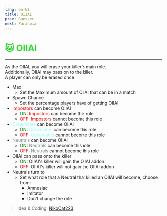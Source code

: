 ```yaml
---
lang: en-US
title: OIIAI
prev: Guesser
next: Paranoia
---
```


# <font color=#2bdb2b>🐱 <b>OIIAI</b></font> <Badge text="Mixed" type="tip" vertical="middle"/>
---

As the OIIAI, you will erase your killer's main role.<br>
Additionally, OIIAI may pass on to the killer.<br>
A player can only be erased once
* Max
  * Set the Maximum amount of OIIAI that can be in a match
* Spawn Chance
  * Set the percentage players have of getting OIIAI
* <font color=red>Impostors</font> can become OIIAI
  * <font color=green>ON</font>: <font color=red>Impostors</font> can become this role
  * <font color=red>OFF</font>: <font color=red>Impostors</font> cannot become this role
* <font color=#8cffff>Crewmates</font> can become OIIAI
  * <font color=green>ON</font>: <font color=#8cffff>Crewmates</font> can become this role
  * <font color=red>OFF</font>: <font color=#8cffff>Crewmates</font> cannot become this role
* <font color=#7f8c8d>Neutrals</font> can become OIIAI
  * <font color=green>ON</font>: <font color=#7f8c8d>Neutrals</font> can become this role
  * <font color=red>OFF</font>: <font color=#7f8c8d>Neutrals</font> cannot become this role
* OIIAI can pass onto the killer
  * <font color=green>ON</font>: OIIAI's killer will gain the OIIAI addon
  * <font color=red>OFF</font>: OIIAI's killer will not gain the OIIAI addon
* Neutrals turn to
  * Set what role that a Neutral that killed an OIIAI will become, choose from:
    * Amnesiac
    * Imitator
    * Don't change the role

> Idea & Coding: [NikoCat223](https://github.com/NikoCat233)